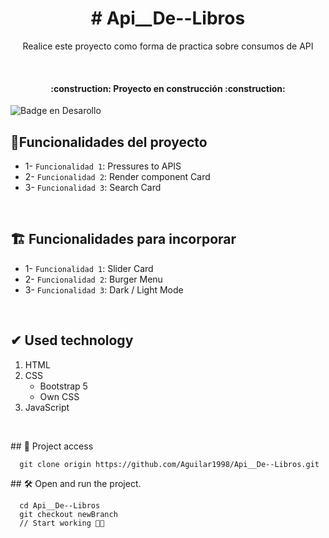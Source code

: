 <h1 align="center">
  # Api__De--Libros
</h1>

<p align="center">
  Realice este proyecto como forma de practica sobre consumos de API
</p>

&nbsp;

<h4 align="center">
  :construction: Proyecto en construcción :construction:
</h4>

![Badge en Desarollo](https://img.shields.io/badge/STATUS-EN%20DESAROLLO-green)

## :hammer:Funcionalidades del proyecto

- 1- `Funcionalidad 1`: Pressures to APIS
- 2- `Funcionalidad 2`: Render component Card
- 3- `Funcionalidad 3`: Search Card

&nbsp;

## 🏗️ Funcionalidades para incorporar

- 1- `Funcionalidad 1`: Slider Card
- 2- `Funcionalidad 2`: Burger Menu
- 3- `Funcionalidad 3`: Dark / Light Mode

&nbsp;
&nbsp;
&nbsp;

## ✔ Used technology

  <ol align="start">
      <li align="start">
          HTML 
      </li>
      <li align="start">
          CSS
          <ul>
            <li>
                Bootstrap 5
            </li> 
             <li>
                Own CSS
            </li> 
          </ul>
      </li>
      <li align="start">
          JavaScript
      </li>
  </ol>
  
&nbsp;

\## 📁 Project access

```
  git clone origin https://github.com/Aguilar1998/Api__De--Libros.git
```

\## 🛠️ Open and run the project.

```
  cd Api__De--Libros
  git checkout newBranch
  // Start working 🙌🏽
```
